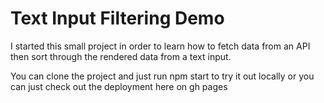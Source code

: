 # Text Input Filtering Demo

I started this small project in order to learn how to fetch data from an API
then sort through the rendered data from a text input.

You can clone the project and just run npm start to try it out locally
or you can just check out the deployment here on gh pages
